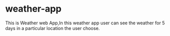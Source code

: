 # weather-app
This is Weather web App,In this weather app user can see the weather for 5 days in a particular location the user choose.

